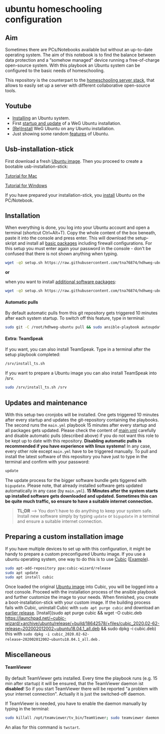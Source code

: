 # ubuntu homeschooling configuration

## Aim

Sometimes there are PCs/Notebooks available but without an up-to-date operating system. The aim of this notebook is to find the balance between data protection and a “somehow managed" device running a free-of-charge open-source system.  With this playbook an Ubuntu system can be configured to the basic needs of homeschooling.

This repository is the counterpart to the [homeschooling server stack](https://github.com/tna76874/hdhweg-homeschooling-stack), that allows to easily set up a server with different collaborative open-source tools.

## Youtube

* [Installing](https://www.youtube.com/watch?v=hHPaVvq81t4) an Ubuntu system.
* First [startup and update](https://www.youtube.com/watch?v=dJ-NsT-xauk) of a WeG Ubuntu installation.
* [(Re)Install](https://www.youtube.com/watch?v=8Hjj5Kpx7tc) WeG Ubuntu on any Ubuntu installation.
* Just showing some random [features](https://www.youtube.com/watch?v=bTgEzdhq4nw) of Ubuntu.

## Usb-installation-stick

First download a fresh [Ubuntu image](http://releases.ubuntu.com/18.04.4/ubuntu-18.04.4-desktop-amd64.iso). Then you proceed to create a bootable usb-installation-stick:

[Tutorial for Mac](https://ubuntu.com/tutorials/tutorial-create-a-usb-stick-on-macos#3-prepare-the-usb-stick) 

[Tutorial for Windows](https://ubuntu.com/tutorials/tutorial-create-a-usb-stick-on-windows?_ga=2.155856051.944099286.1569325450-264943242.1569325450#2-requirements) 

If you have prepared your installation-stick, you [install](https://ubuntu.com/tutorials/tutorial-install-ubuntu-desktop#4-boot-from-usb-flash-drive) Ubuntu on the PC/Notebook.

## Installation

When everything is done, you log into your Ubuntu account and open a terminal (shortcut Ctrl+Alt+T). Copy the whole content of the box beneath, paste it into the console and press enter. This will download the setup-skript and install all [basic packages](roles/setup/tasks/apt.yml) including firewall configurations. For this setup you must enter again your password in the console - don't be confused that there is not shown anything when typing.

```bash
wget -qO setup.sh https://raw.githubusercontent.com/tna76874/hdhweg-ubuntu/master/setup.sh && chmod +x setup.sh && sudo bash setup.sh && rm setup.sh
```

**or**

when you want to install [additional software packages](roles/custom/tasks/main.yml):

```bash
wget -qO setup.sh https://raw.githubusercontent.com/tna76874/hdhweg-ubuntu/master/setup.sh && chmod +x setup.sh && sudo bash setup.sh custom.yml && rm setup.sh
```

#### Automatic pulls

By default automatic pulls from this git repository gets triggered 10 minutes after each system startup. To switch off this feature, type in terminal:

```bash
sudo git -C /root/hdhweg-ubuntu pull && sudo ansible-playbook autoupdate.yml --tags disable
```

#### Extra: TeamSpeak

If you want, you can also install TeamSpeak. Type in a terminal after the setup playbook completed:

```bash
/srv/install_ts.sh
```

If you want to prepare a Ubuntu image you can also install TeamSpeak into /srv.

```bash
sudo /srv/install_ts.sh /srv
```

## Updates and maintenance

With this setup two cronjobs will be installed. One gets triggered 10 minutes after every startup and updates the git-repository containing the playbooks. The second runs the `main.yml` playbook 15 minutes after every startup and all packages gets updated. Please check the content of [main.yml](roles/custom/tasks/main.yml) carefully and disable automatic pulls (described above) if you do not want this role to be kept up to date with this repository. **Disabling automatic pulls is recommended if you have experience with linux systems!**  In any case, every other role except `main.yml` have to be triggered manually. To pull and install the latest software of this repository you have just to type in the terminal and confirm with your password:

```bash
update
```

The update process for the bigger software bundle gets tiggered with `bigupdate`. Please note, that already installed software gets updated automatically in any case (by `main.yml`). **15 Minutes after the system starts up installed software gets downloaded and updated. Sometimes this can be quite much traffic, so ensure to have a suitable internet connection.**

>**TL;DR**  --> You don't have to do anything to keep your system safe. Install new software simply by typing `update` or `bigupdate` in a terminal and ensure a suitable internet connection.

## Preparing a custom installation image

If you have multiple devices to set up with this configuration, it might be handy to prepare a custom preconfigured Ubuntu image. If you use a ubuntu operating system, one way to do this is to use [Cubic](https://launchpad.net/cubic) ([Example](https://askubuntu.com/questions/741753/how-to-use-cubic-to-create-a-custom-ubuntu-live-cd-image)).

```bash
sudo apt-add-repository ppa:cubic-wizard/release
sudo apt update
sudo apt install cubic
```

Once loaded the original [Ubuntu image](http://releases.ubuntu.com/18.04.4/ubuntu-18.04.4-desktop-amd64.iso) into Cubic, you will be logged into a root console. Proceed with the installation process of the ansible playbook and further customize the image to your needs. When finnished, you create a boot-installation-stick with your custom image. If the building process fails with Cubic, uninstall Cubic with `sudo apt purge cubic` and download an [earlier release](https://launchpad.net/~cubic-wizard/+archive/ubuntu/release/+build/18642578/+files/cubic_2020.02-62-release~202002012002~ubuntu18.04.1_all.deb). [Install](sudo apt purge cubic && wget -O cubic.deb https://launchpad.net/~cubic-wizard/+archive/ubuntu/release/+build/18642578/+files/cubic_2020.02-62-release~202002012002~ubuntu18.04.1_all.deb && sudo dpkg -i cubic.deb)  this with `sudo dpkg -i cubic_2020.02-62-release~202002012002~ubuntu18.04.1_all.deb` .

## Miscellaneous

#### TeamViewer

By default TeamViewer gets installed. Every time the playbook runs (e.g. 15 min after startup) it will be ensured, that the TeamViewer daemon ist **disabled**! So if you start TeamViewer there will be reported "a problem with your internet connection". Actually it is just the switched-off daemon.

If TeamViewer is needed, you have to enable the daemon manually by typing in the terminal:

```bash
sudo killall /opt/teamviewer/tv_bin/TeamViewer; sudo teamviewer daemon enable
```

An alias for this command is `twstart`.
